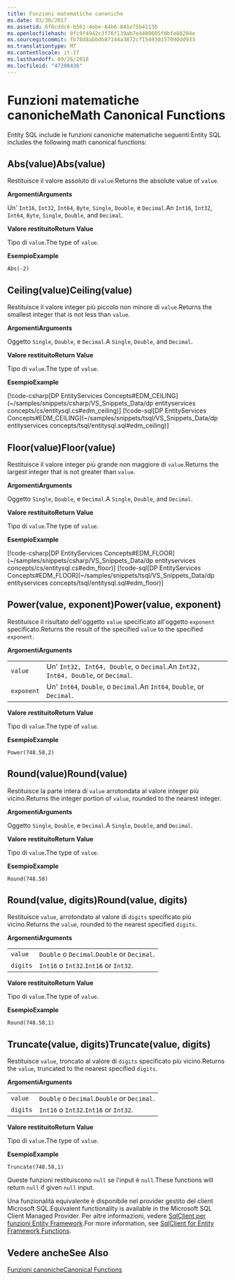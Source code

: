 ```yaml
---
title: Funzioni matematiche canoniche
ms.date: 03/30/2017
ms.assetid: 6f6cddc6-b561-4ebe-84b6-841ef5b4113b
ms.openlocfilehash: 0fc9f4942c3f76f139ab7e4400005f0bfe80204e
ms.sourcegitcommit: fb78d8abbdb87144a3872cf154930157090dd933
ms.translationtype: MT
ms.contentlocale: it-IT
ms.lasthandoff: 09/26/2018
ms.locfileid: "47208436"
---
```

# <a name="math-canonical-functions"></a><span data-ttu-id="ace06-102">Funzioni matematiche canoniche</span><span class="sxs-lookup"><span data-stu-id="ace06-102">Math Canonical Functions</span></span>

<span data-ttu-id="ace06-103">Entity SQL include le funzioni canoniche matematiche seguenti:</span><span class="sxs-lookup"><span data-stu-id="ace06-103">Entity SQL includes the following math canonical functions:</span></span>
  
## <a name="absvalue"></a><span data-ttu-id="ace06-104">Abs(value)</span><span class="sxs-lookup"><span data-stu-id="ace06-104">Abs(value)</span></span>

<span data-ttu-id="ace06-105">Restituisce il valore assoluto di `value`.</span><span class="sxs-lookup"><span data-stu-id="ace06-105">Returns the absolute value of `value`.</span></span>

<span data-ttu-id="ace06-106">**Argomenti**</span><span class="sxs-lookup"><span data-stu-id="ace06-106">**Arguments**</span></span>

<span data-ttu-id="ace06-107">Un' `Int16`, `Int32`, `Int64`, `Byte`, `Single`, `Double`, e `Decimal`.</span><span class="sxs-lookup"><span data-stu-id="ace06-107">An `Int16`, `Int32`, `Int64`, `Byte`, `Single`, `Double`, and `Decimal`.</span></span>

<span data-ttu-id="ace06-108">**Valore restituito**</span><span class="sxs-lookup"><span data-stu-id="ace06-108">**Return Value**</span></span>

<span data-ttu-id="ace06-109">Tipo di `value`.</span><span class="sxs-lookup"><span data-stu-id="ace06-109">The type of `value`.</span></span>

<span data-ttu-id="ace06-110">**Esempio**</span><span class="sxs-lookup"><span data-stu-id="ace06-110">**Example**</span></span>

`Abs(-2)`

## <a name="ceilingvalue"></a><span data-ttu-id="ace06-111">Ceiling(value)</span><span class="sxs-lookup"><span data-stu-id="ace06-111">Ceiling(value)</span></span>

<span data-ttu-id="ace06-112">Restituisce il valore integer più piccolo non minore di `value`.</span><span class="sxs-lookup"><span data-stu-id="ace06-112">Returns the smallest integer that is not less than `value`.</span></span>

<span data-ttu-id="ace06-113">**Argomenti**</span><span class="sxs-lookup"><span data-stu-id="ace06-113">**Arguments**</span></span>

<span data-ttu-id="ace06-114">Oggetto `Single`, `Double`, e `Decimal`.</span><span class="sxs-lookup"><span data-stu-id="ace06-114">A `Single`, `Double`, and `Decimal`.</span></span>

<span data-ttu-id="ace06-115">**Valore restituito**</span><span class="sxs-lookup"><span data-stu-id="ace06-115">**Return Value**</span></span>

<span data-ttu-id="ace06-116">Tipo di `value`.</span><span class="sxs-lookup"><span data-stu-id="ace06-116">The type of `value`.</span></span>

<span data-ttu-id="ace06-117">**Esempio**</span><span class="sxs-lookup"><span data-stu-id="ace06-117">**Example**</span></span>

[!code-csharp[DP EntityServices Concepts#EDM_CEILING](~/samples/snippets/csharp/VS_Snippets_Data/dp entityservices concepts/cs/entitysql.cs#edm_ceiling)]
[!code-sql[DP EntityServices Concepts#EDM_CEILING](~/samples/snippets/tsql/VS_Snippets_Data/dp entityservices concepts/tsql/entitysql.sql#edm_ceiling)]

## <a name="floorvalue"></a><span data-ttu-id="ace06-118">Floor(value)</span><span class="sxs-lookup"><span data-stu-id="ace06-118">Floor(value)</span></span>

<span data-ttu-id="ace06-119">Restituisce il valore integer più grande non maggiore di `value`.</span><span class="sxs-lookup"><span data-stu-id="ace06-119">Returns the largest integer that is not greater than `value`.</span></span>

<span data-ttu-id="ace06-120">**Argomenti**</span><span class="sxs-lookup"><span data-stu-id="ace06-120">**Arguments**</span></span>

<span data-ttu-id="ace06-121">Oggetto `Single`, `Double`, e `Decimal`.</span><span class="sxs-lookup"><span data-stu-id="ace06-121">A `Single`, `Double`, and `Decimal`.</span></span>

<span data-ttu-id="ace06-122">**Valore restituito**</span><span class="sxs-lookup"><span data-stu-id="ace06-122">**Return Value**</span></span>

<span data-ttu-id="ace06-123">Tipo di `value`.</span><span class="sxs-lookup"><span data-stu-id="ace06-123">The type of `value`.</span></span>

<span data-ttu-id="ace06-124">**Esempio**</span><span class="sxs-lookup"><span data-stu-id="ace06-124">**Example**</span></span>

[!code-csharp[DP EntityServices Concepts#EDM_FLOOR](~/samples/snippets/csharp/VS_Snippets_Data/dp entityservices concepts/cs/entitysql.cs#edm_floor)]
[!code-sql[DP EntityServices Concepts#EDM_FLOOR](~/samples/snippets/tsql/VS_Snippets_Data/dp entityservices concepts/tsql/entitysql.sql#edm_floor)]

## <a name="powervalue-exponent"></a><span data-ttu-id="ace06-125">Power(value, exponent)</span><span class="sxs-lookup"><span data-stu-id="ace06-125">Power(value, exponent)</span></span>

<span data-ttu-id="ace06-126">Restituisce il risultato dell'oggetto `value` specificato all'oggetto `exponent` specificato.</span><span class="sxs-lookup"><span data-stu-id="ace06-126">Returns the result of the specified `value` to the specified `exponent`.</span></span>

<span data-ttu-id="ace06-127">**Argomenti**</span><span class="sxs-lookup"><span data-stu-id="ace06-127">**Arguments**</span></span>

|  |  |
|--|--|
|`value` | <span data-ttu-id="ace06-128">Un' `Int32, Int64, Double`, o `Decimal`.</span><span class="sxs-lookup"><span data-stu-id="ace06-128">An `Int32, Int64, Double`, or `Decimal`.</span></span> |
|`exponent` | <span data-ttu-id="ace06-129">Un' `Int64`, `Double`, o `Decimal`.</span><span class="sxs-lookup"><span data-stu-id="ace06-129">An `Int64`, `Double`, or `Decimal`.</span></span> |

<span data-ttu-id="ace06-130">**Valore restituito**</span><span class="sxs-lookup"><span data-stu-id="ace06-130">**Return Value**</span></span>

<span data-ttu-id="ace06-131">Tipo di `value`.</span><span class="sxs-lookup"><span data-stu-id="ace06-131">The type of `value`.</span></span>

<span data-ttu-id="ace06-132">**Esempio**</span><span class="sxs-lookup"><span data-stu-id="ace06-132">**Example**</span></span>

`Power(748.58,2)`

## <a name="roundvalue"></a><span data-ttu-id="ace06-133">Round(value)</span><span class="sxs-lookup"><span data-stu-id="ace06-133">Round(value)</span></span>

<span data-ttu-id="ace06-134">Restituisce la parte intera di `value` arrotondata al valore integer più vicino.</span><span class="sxs-lookup"><span data-stu-id="ace06-134">Returns the integer portion of `value`, rounded to the nearest integer.</span></span>

<span data-ttu-id="ace06-135">**Argomenti**</span><span class="sxs-lookup"><span data-stu-id="ace06-135">**Arguments**</span></span>

<span data-ttu-id="ace06-136">Oggetto `Single`, `Double`, e `Decimal`.</span><span class="sxs-lookup"><span data-stu-id="ace06-136">A `Single`, `Double`, and `Decimal`.</span></span>

<span data-ttu-id="ace06-137">**Valore restituito**</span><span class="sxs-lookup"><span data-stu-id="ace06-137">**Return Value**</span></span>

<span data-ttu-id="ace06-138">Tipo di `value`.</span><span class="sxs-lookup"><span data-stu-id="ace06-138">The type of `value`.</span></span>

<span data-ttu-id="ace06-139">**Esempio**</span><span class="sxs-lookup"><span data-stu-id="ace06-139">**Example**</span></span>

`Round(748.58)`

## <a name="roundvalue-digits"></a><span data-ttu-id="ace06-140">Round(value, digits)</span><span class="sxs-lookup"><span data-stu-id="ace06-140">Round(value, digits)</span></span>

<span data-ttu-id="ace06-141">Restituisce `value`, arrotondato al valore di `digits` specificato più vicino.</span><span class="sxs-lookup"><span data-stu-id="ace06-141">Returns the `value`, rounded to the nearest specified `digits`.</span></span>

<span data-ttu-id="ace06-142">**Argomenti**</span><span class="sxs-lookup"><span data-stu-id="ace06-142">**Arguments**</span></span>

|  |  |
|--|--|
|`value`|<span data-ttu-id="ace06-143">`Double` o `Decimal`.</span><span class="sxs-lookup"><span data-stu-id="ace06-143">`Double` or `Decimal`.</span></span>|
|`digits`|<span data-ttu-id="ace06-144">`Int16` o `Int32`.</span><span class="sxs-lookup"><span data-stu-id="ace06-144">`Int16` or `Int32`.</span></span>|

<span data-ttu-id="ace06-145">**Valore restituito**</span><span class="sxs-lookup"><span data-stu-id="ace06-145">**Return Value**</span></span>

<span data-ttu-id="ace06-146">Tipo di `value`.</span><span class="sxs-lookup"><span data-stu-id="ace06-146">The type of `value`.</span></span>

<span data-ttu-id="ace06-147">**Esempio**</span><span class="sxs-lookup"><span data-stu-id="ace06-147">**Example**</span></span>

`Round(748.58,1)`

## <a name="truncatevalue-digits"></a><span data-ttu-id="ace06-148">Truncate(value, digits)</span><span class="sxs-lookup"><span data-stu-id="ace06-148">Truncate(value, digits)</span></span>

<span data-ttu-id="ace06-149">Restituisce `value`, troncato al valore di `digits` specificato più vicino.</span><span class="sxs-lookup"><span data-stu-id="ace06-149">Returns the `value`, truncated to the nearest specified `digits`.</span></span>

<span data-ttu-id="ace06-150">**Argomenti**</span><span class="sxs-lookup"><span data-stu-id="ace06-150">**Arguments**</span></span>

|  |  |
|--|--|
|`value`|<span data-ttu-id="ace06-151">`Double` o `Decimal`.</span><span class="sxs-lookup"><span data-stu-id="ace06-151">`Double` or `Decimal`.</span></span>|
|`digits`|<span data-ttu-id="ace06-152">`Int16` o `Int32`.</span><span class="sxs-lookup"><span data-stu-id="ace06-152">`Int16` or `Int32`.</span></span>|

<span data-ttu-id="ace06-153">**Valore restituito**</span><span class="sxs-lookup"><span data-stu-id="ace06-153">**Return Value**</span></span>

<span data-ttu-id="ace06-154">Tipo di `value`.</span><span class="sxs-lookup"><span data-stu-id="ace06-154">The type of `value`.</span></span>

<span data-ttu-id="ace06-155">**Esempio**</span><span class="sxs-lookup"><span data-stu-id="ace06-155">**Example**</span></span>

`Truncate(748.58,1)`  
  
 <span data-ttu-id="ace06-156">Queste funzioni restituiscono `null` se l'input è `null`.</span><span class="sxs-lookup"><span data-stu-id="ace06-156">These functions will return `null` if given `null` input.</span></span>  
  
 <span data-ttu-id="ace06-157">Una funzionalità equivalente è disponibile nel provider gestito del client Microsoft SQL.</span><span class="sxs-lookup"><span data-stu-id="ace06-157">Equivalent functionality is available in the Microsoft SQL Client Managed Provider.</span></span> <span data-ttu-id="ace06-158">Per altre informazioni, vedere [SqlClient per funzioni Entity Framework](../../../../../../docs/framework/data/adonet/ef/sqlclient-for-ef-functions.md).</span><span class="sxs-lookup"><span data-stu-id="ace06-158">For more information, see [SqlClient for Entity Framework Functions](../../../../../../docs/framework/data/adonet/ef/sqlclient-for-ef-functions.md).</span></span>  
  
## <a name="see-also"></a><span data-ttu-id="ace06-159">Vedere anche</span><span class="sxs-lookup"><span data-stu-id="ace06-159">See Also</span></span>  
 [<span data-ttu-id="ace06-160">Funzioni canoniche</span><span class="sxs-lookup"><span data-stu-id="ace06-160">Canonical Functions</span></span>](../../../../../../docs/framework/data/adonet/ef/language-reference/canonical-functions.md)
